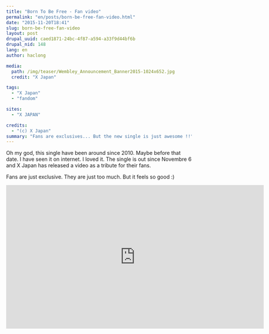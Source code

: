 ```yaml
---
title: "Born To Be Free - Fan video"
permalink: "en/posts/born-be-free-fan-video.html"
date: "2015-11-20T18:41"
slug: born-be-free-fan-video
layout: post
drupal_uuid: caed1871-24bc-4f87-a594-a33f9d44bf6b
drupal_nid: 148
lang: en
author: haclong

media:
  path: /img/teaser/Wembley_Announcement_Banner2015-1024x652.jpg
  credit: "X Japan"

tags:
  - "X Japan"
  - "fandom"

sites:
  - "X JAPAN"

credits:
  - "(c) X Japan"
summary: "Fans are exclusives... But the new single is just awesome !!"
---
```


Oh my god, this single have been around since 2010. Maybe before that date. I have seen it on internet. I loved it. The single is out since Novembre 6 and X Japan has released a video as a tribute for their fans.

Fans are just exclusive. They are just too much. But it feels so good :)

<iframe width="700" height="390" src="https://www.youtube.com/embed/xKsfmo0nI9M" title="We Are All &quot;Born To Be Free&quot; - X Japan and Fans" frameborder="0" allow="accelerometer; autoplay; clipboard-write; encrypted-media; gyroscope; picture-in-picture; web-share" allowfullscreen></iframe>
